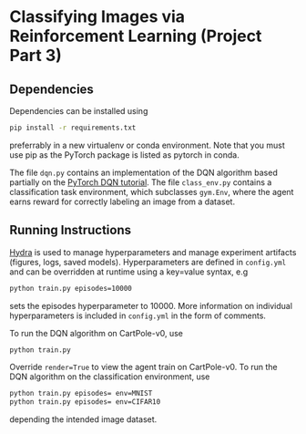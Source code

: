 # Classifying Images via Reinforcement Learning (Project Part 3)

## Dependencies

Dependencies can be installed using

```bash
pip install -r requirements.txt
```

preferrably in a new virtualenv or conda environment.
Note that you must use pip as the PyTorch package is listed as pytorch in conda.

The file `dqn.py` contains an implementation of the DQN algorithm based partially on the [PyTorch DQN tutorial](https://pytorch.org/tutorials/intermediate/reinforcement_q_learning.html).
The file `class_env.py` contains a classification task environment, which subclasses `gym.Env`, where the agent earns reward for correctly labeling an image from a dataset.

## Running Instructions

[Hydra](https://hydra.cc/) is used to manage hyperparameters and manage experiment artifacts (figures, logs, saved models).
Hyperparameters are defined in `config.yml` and can be overridden at runtime using a key=value syntax, e.g

```bash
python train.py episodes=10000
```

sets the episodes hyperparameter to 10000.
More information on individual hyperparameters is included in `config.yml` in the form of comments.

To run the DQN algorithm on CartPole-v0, use

```bash
python train.py
```

Override `render=True` to view the agent train on CartPole-v0.
To run the DQN algorithm on the classification environment, use

```bash
python train.py episodes= env=MNIST
python train.py episodes= env=CIFAR10
```

depending the intended image dataset.
